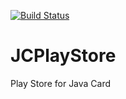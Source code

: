 [![Build Status](https://travis-ci.org/hiteshlilhare/JCPlayStore.svg?branch=master)](https://travis-ci.org/hiteshlilhare/JCPlayStore)

# JCPlayStore
Play Store for Java Card
